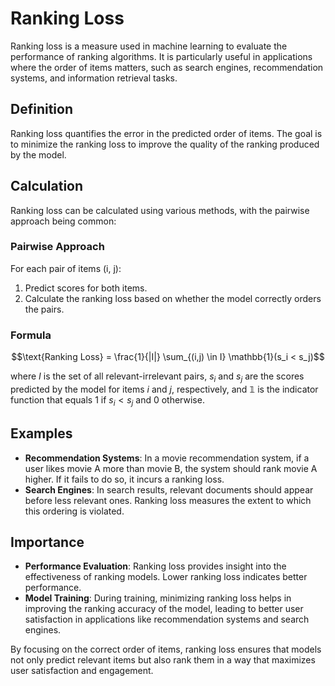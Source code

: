 # Ranking Loss

Ranking loss is a measure used in machine learning to evaluate the performance of ranking algorithms. It is particularly useful in applications where the order of items matters, such as search engines, recommendation systems, and information retrieval tasks.

## Definition

Ranking loss quantifies the error in the predicted order of items. The goal is to minimize the ranking loss to improve the quality of the ranking produced by the model.

## Calculation

Ranking loss can be calculated using various methods, with the pairwise approach being common:

### Pairwise Approach

For each pair of items (i, j):

1. Predict scores for both items.
2. Calculate the ranking loss based on whether the model correctly orders the pairs.

### Formula

$$\text{Ranking Loss} = \frac{1}{|I|} \sum_{(i,j) \in I} \mathbb{1}(s_i < s_j)$$

where $I$ is the set of all relevant-irrelevant pairs, $s_i$ and $s_j$ are the scores predicted by the model for items $i$ and $j$, respectively, and $\mathbb{1}$ is the indicator function that equals 1 if $s_i < s_j$ and 0 otherwise.

## Examples

- **Recommendation Systems**: In a movie recommendation system, if a user likes movie A more than movie B, the system should rank movie A higher. If it fails to do so, it incurs a ranking loss.
- **Search Engines**: In search results, relevant documents should appear before less relevant ones. Ranking loss measures the extent to which this ordering is violated.

## Importance

- **Performance Evaluation**: Ranking loss provides insight into the effectiveness of ranking models. Lower ranking loss indicates better performance.
- **Model Training**: During training, minimizing ranking loss helps in improving the ranking accuracy of the model, leading to better user satisfaction in applications like recommendation systems and search engines.

By focusing on the correct order of items, ranking loss ensures that models not only predict relevant items but also rank them in a way that maximizes user satisfaction and engagement.

